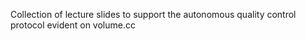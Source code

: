 Collection of lecture slides to support the autonomous quality control protocol evident on volume.cc
